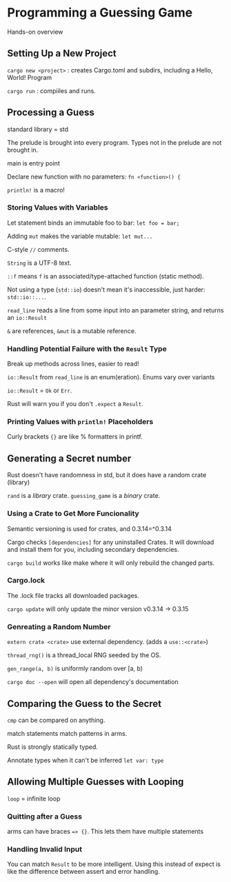 # Programming a Guessing Game

Hands-on overview

## Setting Up a New Project

`cargo new <project>` : creates Cargo.toml and subdirs, including a Hello, World! Program

`cargo run` : compiiles and runs.

## Processing a Guess

standard library = std

The prelude is brought into every program.
Types not in the prelude are not brought in.

main is entry point

Declare new function with no parameters: `fn <function>() {`

`println!` is a macro!

### Storing Values with Variables

Let statement binds an immutable foo to bar: `let foo = bar;`

Adding `mut` makes the variable mutable: `let mut...`

C-style `//` comments.

`String` is a UTF-8 text.

`::f` means `f` is an associated/type-attached function (static method).

Not using a type (`std::io`) doesn't mean it's inaccessible, just harder: `std::io::...`.

`read_line` reads a line from some input into an parameter string, and returns an `io::Result`

`&` are references, `&mut` is a mutable reference.

### Handling Potential Failure with the `Result` Type

Break up methods across lines, easier to read!

`io::Result` from `read_line` is an enum(eration). Enums vary over variants

`io::Result` = `Ok` or `Err`.

Rust will warn you if you don't `.expect` a `Result`.

### Printing Values with `println!` Placeholders

Curly brackets `{}` are like % formatters in printf.


## Generating a Secret number

Rust doesn't have randomness in std, but it does have a random crate (library)

`rand` is a *library* crate. `guessing_game` is a *binary* crate.

### Using a Crate to Get More Funcionality

Semantic versioning is used for crates, and 0.3.14=^0.3.14

Cargo checks `[dependencies]` for any uninstalled Crates. It will download and
install them for you, including secondary dependencies.

`cargo build` works like make where it will only rebuild the changed parts.

### Cargo.lock

The .lock file tracks all downloaded packages.

`cargo update` will only update the minor version v0.3.14 -> 0.3.15

### Genreating a Random Number

`extern crate <crate>` use external dependency. (adds a `use::<crate>`)

`thread_rng()` is a thread_local RNG seeded by the OS.

`gen_range(a, b)` is uniformly random over [a, b)

`cargo doc --open` will open all dependency's documentation

## Comparing the Guess to the Secret

`cmp` can be compared on anything.

match statements match patterns in arms.

Rust is strongly statically typed.

Annotate types when it can't be inferred `let var: type`

## Allowing Multiple Guesses with Looping

`loop` = infinite loop

### Quitting after a Guess

arms can have braces `=> {}`. This lets them have multiple statements

### Handling Invalid Input

You can match `Result` to be more intelligent. Using this instead of expect is
like the difference between assert and error handling.
